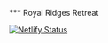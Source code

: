*** Royal Ridges Retreat

[![Netlify Status](https://api.netlify.com/api/v1/badges/f65f5691-c8ce-4f0a-925e-f8fef1a8dc77/deploy-status)](https://app.netlify.com/sites/heuristic-benz-9e0013/deploys)